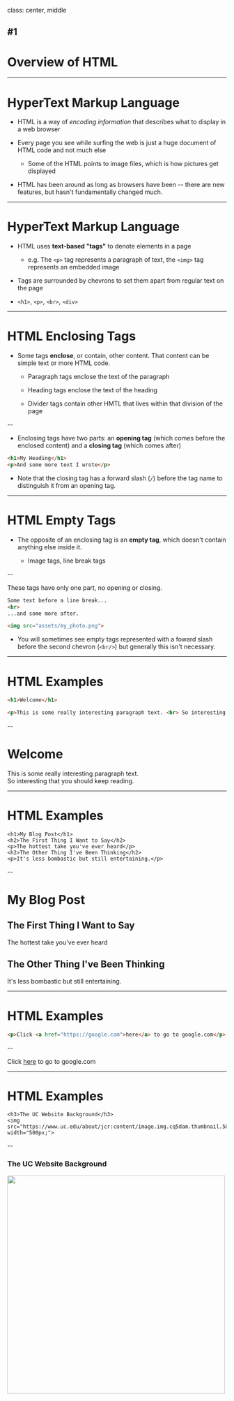 class: center, middle

## #1
# Overview of HTML

---
# HyperText Markup Language

- HTML is a way of *encoding information* that describes what to display in a web browser

- Every page you see while surfing the web is just a huge document of HTML code and not much else

  - Some of the HTML points to image files, which is how pictures get displayed

- HTML has been around as long as browsers have been -- there are new features, but hasn't fundamentally changed much.

---
# HyperText Markup Language

- HTML uses **text-based "tags"** to denote elements in a page

  - e.g. The `<p>` tag represents a paragraph of text, the `<img>` tag represents an embedded image

- Tags are surrounded by chevrons to set them apart from regular text on the page

- `<h1>`, `<p>`, `<br>`, `<div>`

---
# HTML Enclosing Tags

- Some tags **enclose**, or contain, other content. That content can be simple text or more HTML code.
  
  - Paragraph tags enclose the text of the paragraph

  - Heading tags enclose the text of the heading

  - Divider tags contain other HMTL that lives within that division of the page

--

- Enclosing tags have two parts: an **opening tag** (which comes before the enclosed content) and a **closing tag** (which comes after)

```html
<h1>My Heading</h1>
<p>And some more text I wrote</p>
```

- Note that the closing tag has a forward slash (`/`) before the tag name to distinguish it from an opening tag.
---
# HTML Empty Tags

- The opposite of an enclosing tag is an **empty tag**, which doesn't contain anything else inside it.

  - Image tags, line break tags

--

These tags have only one part, no opening or closing.

```html
Some text before a line break...
<br>
...and some more after.
```
```html
<img src="assets/my_photo.png">
```

- You will sometimes see empty tags represented with a foward slash before the second chevron (`<br/>`) but generally this isn't necessary.

---
# HTML Examples

```html
<h1>Welcome</h1>

<p>This is some really interesting paragraph text. <br> So interesting that you should keep reading.</p>
```

--
<h1>Welcome</h1>

<p>This is some really interesting paragraph text. <br> So interesting that you should keep reading.</p>

---
# HTML Examples

```
<h1>My Blog Post</h1>
<h2>The First Thing I Want to Say</h2>
<p>The hottest take you've ever heard</p>
<h2>The Other Thing I've Been Thinking</h2>
<p>It's less bombastic but still entertaining.</p>
```
--
<h1>My Blog Post</h1>

<h2>The First Thing I Want to Say</h2>
<p>The hottest take you've ever heard</p>

<h2>The Other Thing I've Been Thinking</h2>
<p>It's less bombastic but still entertaining.</p>

---
# HTML Examples

```html
<p>Click <a href="https://google.com">here</a> to go to google.com</p>
```
--
<p>Click <a href="https://google.com">here</a> to go to google.com</p>

---
# HTML Examples

```
<h3>The UC Website Background</h3>
<img src="https://www.uc.edu/about/jcr:content/image.img.cq5dam.thumbnail.500.500.jpg/1610547137667" width="500px;">
```
--
<h3>The UC Website Background</h3>
<img src="https://www.uc.edu/about/jcr:content/image.img.cq5dam.thumbnail.500.500.jpg/1610547137667" width="500px;">
